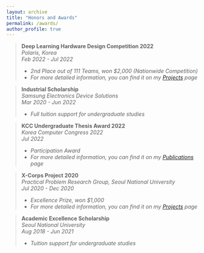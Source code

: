 ```yaml
---
layout: archive
title: "Honors and Awards"
permalink: /awards/
author_profile: true
---
```

> **Deep Learning Hardware Design Competition 2022**  
> *Polaris, Korea*  
> *Feb 2022 - Jul 2022*  
> - *2nd Place out of 111 Teams, won $2,000 (Nationwide Competition)*  
> - *For more detailed information, you can find it on my [Projects](https://sunho001215.github.io/projects/) page*
  
> **Industrial Scholarship**  
> *Samsung Electronics Device Solutions*  
> *Mar 2020 - Jun 2022*  
> - *Full tuition support for undergraduate studies*
  
> **KCC Undergraduate Thesis Award 2022**  
> *Korea Computer Congress 2022*  
> *Jul 2022*  
> - *Participation Award*  
> - *For more detailed information, you can find it on my [Publications](https://sunho001215.github.io/publications/) page*
  
> **X-Corps Project 2020**  
> *Practical Problem Research Group, Seoul National University*  
> *Jul 2020 - Dec 2020*  
> - *Excellence Prize, won $1,000*  
> - *For more detailed information, you can find it on my [Projects](https://sunho001215.github.io/projects/) page*
  
> **Academic Excellence Scholarship**  
> *Seoul National University*  
> *Aug 2018 - Jun 2021*  
> - *Tuition support for undergraduate studies*  
